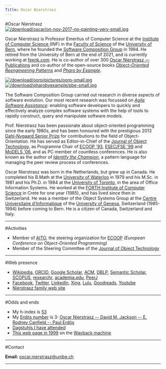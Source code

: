 ```yaml
---
Title: Oscar Nierstrasz
---
```

#Oscar Nierstrasz
[![/download/oscar/on-nov-2017-no-painting-very-small.jpg](%assets_url%/download/oscar/on-nov-2017-no-painting-very-small.jpg)](%base_url%/staff/oscar/oscar-free-picture)

Oscar Nierstrasz is Professor Emeritus of Computer Science at the [Institute of Computer Science ](http://www.inf.unibe.ch/index_eng.html/) (INF) in the [Faculty of Science](http://www.philnat.unibe.ch/index_eng.html) of the [University of Bern](http://www.unibe.ch/index_eng.html), where he founded the [Software Composition Group](%base_url%/) in 1994. 
He retired from the University of Bern at the end of 2021, and is currently working at [feenk.com](https://feenk.com/about/).
He is co-author of over 300 [Oscar Nierstrasz &mdash; Publications](%assets_url%/scgbib/?query=Nierstrasz&filter=Year) and co-author of the open-source books *[Object-Oriented Reengineering Patterns](%assets_url%/download/oorp/)* and *[Pharo by Example](http://books.pharo.org)*.

[![/download/oorp/pictures/oorp-small.jpg](%assets_url%/download/oorp/pictures/oorp-small.jpg)](/download/oorp)
[![/download/pharobyexample/pbe-small.jpg](%assets_url%/download/pharobyexample/pbe-small.jpg)](http://books.pharo.org)

The Software Composition Group carried out research in diverse aspects of software evolution.
Our most recent research was focussed on *[Agile Software Assistance](%base_url%/research/snf19)*: enabling software developers to quickly and effectively analyze complex software systems with the help of tools to rapidly construct, query and manipulate software models. 

Prof. Nierstrasz has been passionate about object-oriented programming since the early 1980s, and has been honoured with the prestigious 2013 [Dahl-Nygaard Senior Prize](https://en.wikipedia.org/wiki/Dahl–Nygaard_Prize) for contributions to the field of Object-Orientation.
He has served as Editor-in-Chief of the [Journal of Object Technology](http://www.jot.fm), as Programme Chair of [ECOOP '93](http://www.ifs.uni-linz.ac.at/~ecoop/cd/tocs/t0707.htm), [ESEC/FSE '99](http://www.cert.fr/anglais/dprs/esec99.html) and [MoDELS '06](http://www.modelsconference.org/), and as PC member of countless conferences. He is also known as the author of *[Identify the Champion](%assets_url%/download/champion/index.html)*, a pattern language for managing the peer review process of conferences.

Oscar Nierstrasz was born in the Netherlands, but grew up in Canada. He completed his B.Math at the [University of Waterloo](http://www.math.uwaterloo.ca/) in 1979 and his M.Sc. in 1981 and his Ph.D. in 1984 at the [University of Toronto](http://web.cs.toronto.edu/), in the area of Office Information Systems. He worked at the [FORTH Institute of Computer Science](http://www.forth.gr/) in Crete for one year (1985), and has lived since then in Switzerland. He was a member of the Object Systems Group at the [Centre Universitaire d'Informatique](http://cuiwww.unige.ch) of the [University of Geneva](http://www.unige.ch), Switzerland (1985-1994) before coming to Bern. He is a citizen of Canada, Switzerland and Italy.


---
#Activities

- Member of [AITO](http://www.aito.org/), the steering organization for [ECOOP](http://www.ecoop.org/) *(European Conference on Object-Oriented Programming)*
- Member of the Steering Committee of the [Journal of Object Technology](http://www.jot.fm)

---
#Web presence

- [Wikipedia](http://en.wikipedia.org/wiki/Oscar_Nierstrasz), [ORCID](http://orcid.org/0000-0002-9975-9791), [Google Scholar](http://scholar.google.com/citations?user=Yi00hUYAAAAJ), [ACM](http://portal.acm.org/author_page.cfm?id=81100134506), [DBLP](http://www.informatik.uni-trier.de/~ley/db/indices/a-tree/n/Nierstrasz:Oscar.html), [Semantic Scholar](https://www.semanticscholar.org/author/O.-Nierstrasz/144591580), [SCOPUS](https://www.scopus.com/authid/detail.uri?authorId=6602127759), [researchr](http://researchr.org/profile/oscarnierstrasz), [academia.edu](http://unibe-ch.academia.edu/OscarNierstrasz), [PeerJ](https://peerj.com/onierstrasz/)
- [Facebook](http://www.facebook.com/oscar.nierstrasz), [Twitter](http://twitter.com/onierstrasz), [LinkedIn](http://www.linkedin.com/in/onierstrasz), [Xing](https://www.xing.com/profile/Oscar_Nierstrasz), [Lulu](http://www.lulu.com/spotlight/onierstrasz), [Goodreads](http://www.goodreads.com/user/show/4354491-oscar-nierstrasz), [Youtube](http://www.youtube.com/user/omniersatz)
- [Nierstrasz family web site](http://www.nierstrasz.org/)

---
#Odds and ends

- My h-index is [53](https://scholar.google.com/citations?user=Yi00hUYAAAAJ)
- My [Erdös number](http://www.oakland.edu/enp/) is 3: [Oscar Nierstrasz -- David M. Jackson -- E. Rodney Canfield -- Paul Erdös](%assets_url%/scgbib/?query=onerdos123&filter=Year)
- [Dagstuhls I have attended](%base_url%/staff/oscar/dagstuhl)
- [This web page in 1999](http://web.archive.org/web/19990210095953/http://www.iam.unibe.ch/~oscar/) on the [Wayback machine](http://archive.org/web/web.php)

---
#Contact

**Email:**
<a href="&#109;&#97;&#105;&#108;&#116;&#111;&#58;oscar.nierstrasz&#64;unibe.ch">oscar.nierstrasz&#64;unibe.ch</a>

---
